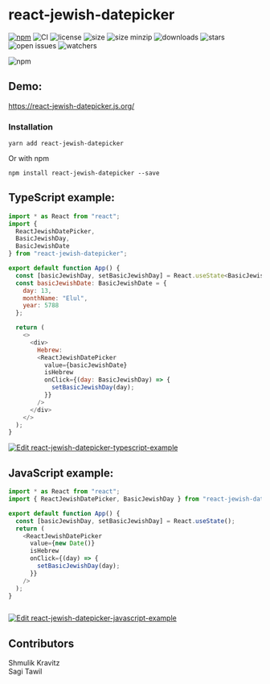 # react-jewish-datepicker

[![npm](https://badgen.net/npm/v/react-jewish-datepicker)](https://www.npmjs.com/package/react-jewish-datepicker)
![CI](https://github.com/Shmulik-Kravitz/react-jewish-datepicker/workflows/CI/badge.svg?branch=master)
![license](https://badgen.net/npm/license/react-jewish-datepicker)
![size](https://badgen.net/bundlephobia/min/react-jewish-datepicker)
![size minzip](https://badgen.net/bundlephobia/minzip/react-jewish-datepicker)
![downloads](https://badgen.net/npm/dt/react-jewish-datepicker)
![stars](https://badgen.net/github/stars/Shmulik-Kravitz/react-jewish-datepicker)
![open issues](https://badgen.net/github/open-issues/Shmulik-Kravitz/react-jewish-datepicker)
![watchers](https://badgen.net/github/watchers/Shmulik-Kravitz/react-jewish-datepicker)



![npm](https://raw.githubusercontent.com/Shmulik-Kravitz/react-jewish-datepicker/master/images/snapshot.png)




## Demo:
https://react-jewish-datepicker.js.org/

### Installation

```console
yarn add react-jewish-datepicker
```

Or with npm
```console
npm install react-jewish-datepicker --save
```



## TypeScript example:
```js
import * as React from "react";
import {
  ReactJewishDatePicker,
  BasicJewishDay,
  BasicJewishDate
} from "react-jewish-datepicker";

export default function App() {
  const [basicJewishDay, setBasicJewishDay] = React.useState<BasicJewishDay>();
  const basicJewishDate: BasicJewishDate = {
    day: 13,
    monthName: "Elul",
    year: 5788
  };

  return (
    <>
      <div>
        Hebrew:
        <ReactJewishDatePicker
          value={basicJewishDate}
          isHebrew
          onClick={(day: BasicJewishDay) => {
            setBasicJewishDay(day);
          }}
        />
      </div>
    </>
  );
}


```
[![Edit react-jewish-datepicker-typescript-example](https://codesandbox.io/static/img/play-codesandbox.svg)](https://codesandbox.io/s/react-jewish-datepicker-typescript-example-1myb0?fontsize=14&hidenavigation=1&theme=dark)

## JavaScript example:
```js
import * as React from "react";
import { ReactJewishDatePicker, BasicJewishDay } from "react-jewish-datepicker";

export default function App() {
  const [basicJewishDay, setBasicJewishDay] = React.useState();
  return (
    <ReactJewishDatePicker
      value={new Date()}
      isHebrew
      onClick={(day) => {
        setBasicJewishDay(day);
      }}
    />
  );
}



```
[![Edit react-jewish-datepicker-javascript-example](https://codesandbox.io/static/img/play-codesandbox.svg)](https://codesandbox.io/s/pedantic-gagarin-rdeov?fontsize=14&hidenavigation=1&theme=dark)

## Contributors
<div>Shmulik Kravitz</div>
<div>Sagi Tawil</div>